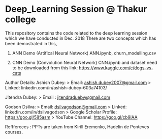 # Deep_Learning Session @ Thakur college

This repository contains the code related to the deep learning session which we have conducted in Dec. 2018
 There are two concepts which has been demostrated in this,
  
  1. ANN Demo (Artifical Neural Network)
    ANN.ipynb, churn_modelling.csv
    
  2. CNN Demo (Convolution Neural Network)
    CNN.ipynb and dataset need to be downloaded from this link: https://www.kaggle.com/c/dogs-vs-cats
    
    
Author Details: Ashish Dubey: > Email: ashish.dubey2007@gmail.com > Linked: linkedin.com/in/ashish-dubey-603a74103/

Jitendra Dubey: > Email : jitendradueby@gmail.com

Godson Dsilva: > Email: dsilvagodson@gmail.com > Linked: linkedin.com/in/dsilvagodson > Google Scholar Profile: https://goo.gl/585asm > YouTube Channel: https://goo.gl/cb9iAA


Refffereces : PPTs are taken from Kirill Eremenko, Hadelin de Ponteves courses.
